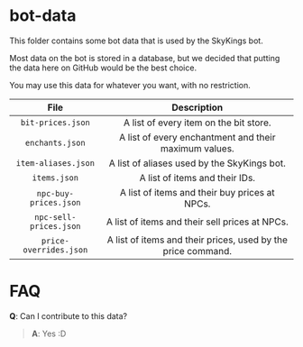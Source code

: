 # bot-data
This folder contains some bot data that is used by the SkyKings bot.

Most data on the bot is stored in a database, but we decided that putting the data here on GitHub would be the best choice.

You may use this data for whatever you want, with no restriction.

| File | Description |
|:----:|:-----------:|
| `bit-prices.json` | A list of every item on the bit store. |
| `enchants.json` | A list of every enchantment and their maximum values. |
| `item-aliases.json` | A list of aliases used by the SkyKings bot. | 
| `items.json` | A list of items and their IDs. |
| `npc-buy-prices.json` | A list of items and their buy prices at NPCs. |
| `npc-sell-prices.json` | A list of items and their sell prices at NPCs. |
| `price-overrides.json` | A list of items and their prices, used by the price command. |

# FAQ

**Q**: Can I contribute to this data?
> **A**: Yes :D


